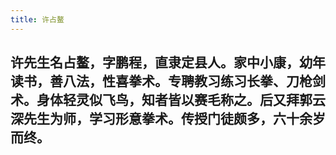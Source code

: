 ```yaml
---
title: 许占鳌
---
```


## 许先生名占鳌，字鹏程，直隶定县人。家中小康，幼年读书，善八法，性喜拳术。专聘教习练习长拳、刀枪剑术。身体轻灵似飞鸟，知者皆以赛毛称之。后又拜郭云深先生为师，学习形意拳术。传授门徒颇多，六十余岁而终。
##
